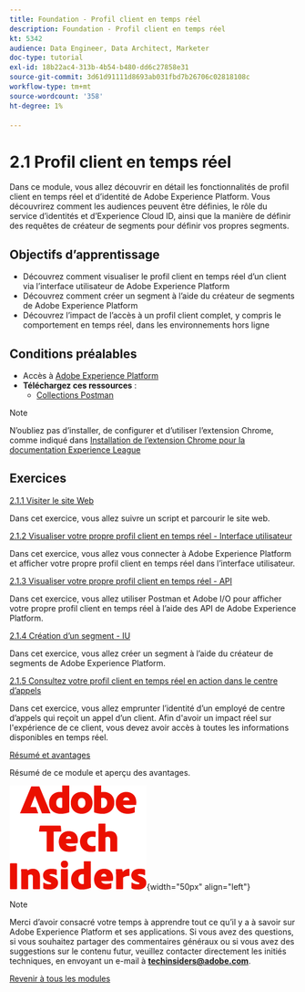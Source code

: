 ```yaml
---
title: Foundation - Profil client en temps réel
description: Foundation - Profil client en temps réel
kt: 5342
audience: Data Engineer, Data Architect, Marketer
doc-type: tutorial
exl-id: 18b22ac4-313b-4b54-b480-dd6c27858e31
source-git-commit: 3d61d91111d8693ab031fbd7b26706c02818108c
workflow-type: tm+mt
source-wordcount: '358'
ht-degree: 1%

---
```


# 2.1 Profil client en temps réel

Dans ce module, vous allez découvrir en détail les fonctionnalités de profil client en temps réel et d’identité de Adobe Experience Platform. Vous découvrirez comment les audiences peuvent être définies, le rôle du service d’identités et d’Experience Cloud ID, ainsi que la manière de définir des requêtes de créateur de segments pour définir vos propres segments.

## Objectifs d’apprentissage

- Découvrez comment visualiser le profil client en temps réel d’un client via l’interface utilisateur de Adobe Experience Platform
- Découvrez comment créer un segment à l’aide du créateur de segments de Adobe Experience Platform
- Découvrez l’impact de l’accès à un profil client complet, y compris le comportement en temps réel, dans les environnements hors ligne

## Conditions préalables

- Accès à [Adobe Experience Platform](https://experience.adobe.com/platform)
- **Téléchargez ces ressources** :
   - [Collections Postman](./../../../../assets/postman/postman_profile.zip)

>[!NOTE]
>
>N’oubliez pas d’installer, de configurer et d’utiliser l’extension Chrome, comme indiqué dans [Installation de l’extension Chrome pour la documentation Experience League](../../../getting-started/gettingstarted/ex1.md)

## Exercices

[2.1.1 Visiter le site Web](./ex1.md)

Dans cet exercice, vous allez suivre un script et parcourir le site web.

[2.1.2 Visualiser votre propre profil client en temps réel - Interface utilisateur](./ex2.md)

Dans cet exercice, vous allez vous connecter à Adobe Experience Platform et afficher votre propre profil client en temps réel dans l’interface utilisateur.

[2.1.3 Visualiser votre propre profil client en temps réel - API](./ex3.md)

Dans cet exercice, vous allez utiliser Postman et Adobe I/O pour afficher votre propre profil client en temps réel à l’aide des API de Adobe Experience Platform.

[2.1.4 Création d’un segment - IU](./ex4.md)

Dans cet exercice, vous allez créer un segment à l’aide du créateur de segments de Adobe Experience Platform.

[2.1.5 Consultez votre profil client en temps réel en action dans le centre d’appels](./ex5.md)

Dans cet exercice, vous allez emprunter l’identité d’un employé de centre d’appels qui reçoit un appel d’un client. Afin d&#39;avoir un impact réel sur l&#39;expérience de ce client, vous devez avoir accès à toutes les informations disponibles en temps réel.

[Résumé et avantages](./summary.md)

Résumé de ce module et aperçu des avantages.

![Insiders de la technologie &#x200B;](./../../../../assets/images/techinsiders.png){width="50px" align="left"}

>[!NOTE]
>
>Merci d’avoir consacré votre temps à apprendre tout ce qu’il y a à savoir sur Adobe Experience Platform et ses applications. Si vous avez des questions, si vous souhaitez partager des commentaires généraux ou si vous avez des suggestions sur le contenu futur, veuillez contacter directement les initiés techniques, en envoyant un e-mail à **techinsiders@adobe.com**.

[Revenir à tous les modules](./../../../../overview.md)
